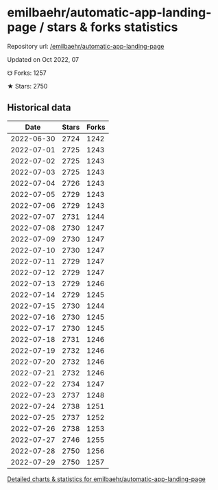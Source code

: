 # emilbaehr/automatic-app-landing-page / stars & forks statistics

Repository url: [/emilbaehr/automatic-app-landing-page](https://github.com/emilbaehr/automatic-app-landing-page)

Updated on Oct 2022, 07

☋ Forks: 1257

★ Stars: 2750

## Historical data
| Date | Stars | Forks |
|------|-------|-------|
| 2022-06-30 | 2724 | 1242 | 
| 2022-07-01 | 2725 | 1243 | 
| 2022-07-02 | 2725 | 1243 | 
| 2022-07-03 | 2725 | 1243 | 
| 2022-07-04 | 2726 | 1243 | 
| 2022-07-05 | 2729 | 1243 | 
| 2022-07-06 | 2729 | 1243 | 
| 2022-07-07 | 2731 | 1244 | 
| 2022-07-08 | 2730 | 1247 | 
| 2022-07-09 | 2730 | 1247 | 
| 2022-07-10 | 2730 | 1247 | 
| 2022-07-11 | 2729 | 1247 | 
| 2022-07-12 | 2729 | 1247 | 
| 2022-07-13 | 2729 | 1246 | 
| 2022-07-14 | 2729 | 1245 | 
| 2022-07-15 | 2730 | 1244 | 
| 2022-07-16 | 2730 | 1245 | 
| 2022-07-17 | 2730 | 1245 | 
| 2022-07-18 | 2731 | 1246 | 
| 2022-07-19 | 2732 | 1246 | 
| 2022-07-20 | 2732 | 1246 | 
| 2022-07-21 | 2732 | 1246 | 
| 2022-07-22 | 2734 | 1247 | 
| 2022-07-23 | 2737 | 1248 | 
| 2022-07-24 | 2738 | 1251 | 
| 2022-07-25 | 2737 | 1252 | 
| 2022-07-26 | 2738 | 1253 | 
| 2022-07-27 | 2746 | 1255 | 
| 2022-07-28 | 2750 | 1256 | 
| 2022-07-29 | 2750 | 1257 | 


[Detailed charts & statistics for emilbaehr/automatic-app-landing-page](https://reviewgithub.com/rep/emilbaehr/automatic-app-landing-page)
